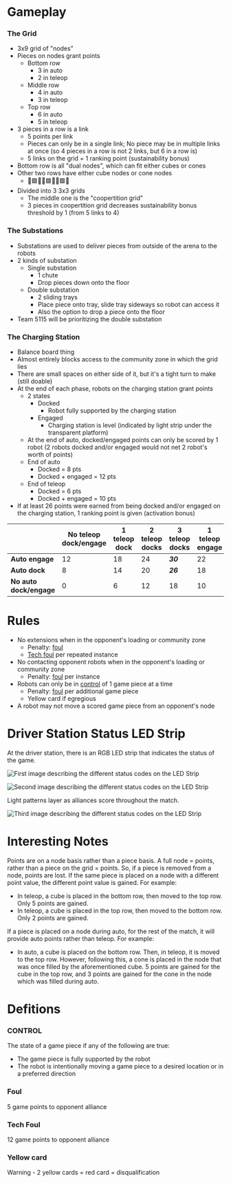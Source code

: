 # Gameplay
### The Grid
- 3x9 grid of "nodes"
- Pieces on nodes grant points
    - Bottom row
        - 3 in auto
        - 2 in teleop
    - Middle row
        - 4 in auto
        - 3 in teleop
    - Top row
        - 6 in auto
        - 5 in teleop
- 3 pieces in a row is a link
    - 5 points per link
    - Pieces can only be in a single link; No piece may be in multiple links at once (so 4 pieces in a row is not 2 links, but 6 in a row is)
    - 5 links on the grid = 1 ranking point (sustainability bonus)
- Bottom row is all "dual nodes", which can fit either cubes or cones
- Other two rows have either cube nodes or cone nodes
    - 🔺🟪🔺🔺🟪🔺🔺🟪🔺
- Divided into 3 3x3 grids
    - The middle one is the "coopertition grid"
    - 3 pieces in coopertition grid decreases sustainability bonus threshold by 1 (from 5 links to 4)
### The Substations
- Substations are used to deliver pieces from outside of the arena to the robots
- 2 kinds of substation
    - Single substation
        - 1 chute
        - Drop pieces down onto the floor
    - Double substation
        - 2 sliding trays
        - Place piece onto tray, slide tray sideways so robot can access it
        - Also the option to drop a piece onto the floor
- Team 5115 will be prioritizing the double substation
### The Charging Station
- Balance board thing
- Almost entirely blocks access to the community zone in which the grid lies
- There are small spaces on either side of it, but it's a tight turn to make (still doable)
- At the end of each phase, robots on the charging station grant points
    - 2 states
        - Docked
            - Robot fully supported by the charging station
        - Engaged
            - Charging station is level (indicated by light strip under the transparent platform)
    - At the end of auto, docked/engaged points can only be scored by 1 robot (2 robots docked and/or engaged would not net 2 robot's worth of points)
    - End of auto
        - Docked = 8 pts
        - Docked + engaged = 12 pts
    - End of teleop
        - Docked = 6 pts
        - Docked + engaged = 10 pts
- If at least 26 points were earned from being docked and/or engaged on the charging station, 1 ranking point is given (activation bonus)

|                         | No teleop dock/engage | 1 teleop dock | 2 teleop docks | 3 teleop docks | 1 teleop engage | 2 teleop engage | 3 teleop engage |
|-------------------------|-----------------------|---------------|----------------|----------------|-----------------|-----------------|-----------------|
| **Auto engage**         | 12                    | 18            | 24             | ***30***         | 22              | ***32***          | ***42***          |
| **Auto dock**           | 8                     | 14            | 20             | ***26***         | 18              | ***28***          | ***38***          |
| **No auto dock/engage** | 0                     | 6             | 12             | 18             | 10              | 20              | ***30***          |
# Rules
- No extensions when in the opponent's loading or community zone
    - Penalty: [foul](#foul)
    - [Tech foul](#tech-foul) per repeated instance
- No contacting opponent robots when in the opponent's loading or community zone
    - Penalty: [foul](#foul) per instance
- Robots can only be in [control](#control) of 1 game piece at a time
    - Penalty: [foul](#foul) per additional game piece
    - Yellow card if egregious
- A robot may not move a scored game piece from an opponent's node
# Driver Station Status LED Strip
At the driver station, there is an RGB LED strip that indicates the status of the game.

![First image describing the different status codes on the LED Strip](https://raw.githubusercontent.com/ThePyroTF2/Notes-MD/main/FRC%20Rules/2023/Images/Driver%20Station%20Status%20LED%20Strip%20Info%20IMG%20Pt.%201.png)

![Second image describing the different status codes on the LED Strip](https://raw.githubusercontent.com/ThePyroTF2/Notes-MD/main/FRC%20Rules/2023/Images/Driver%20Station%20Status%20LED%20Strip%20Info%20IMG%20Pt.%202.png)

Light patterns layer as alliances score throughout the match. 

![Third image describing the different status codes on the LED Strip](https://raw.githubusercontent.com/ThePyroTF2/Notes-MD/main/FRC%20Rules/2023/Images/Driver%20Station%20Status%20LED%20Strip%20Info%20IMG%20Pt.%203.png)
# Interesting Notes
Points are on a node basis rather than a piece basis. A full node = points, rather than a piece on the grid = points. So, if a piece is removed from a node, points are lost. If the same piece is placed on a node with a different point value, the different point value is gained. For example:  
- In teleop, a cube is placed in the bottom row, then moved to the top row. Only 5 points are gained.
- In teleop, a cube is placed in the top row, then moved to the bottom row. Only 2 points are gained.

If a piece is placed on a node during auto, for the rest of the match, it will provide auto points rather than teleop. For example:
- In auto, a cube is placed on the bottom row. Then, in teleop, it is moved to the top row. However, following this, a cone is placed in the node that was once filled by the aforementioned cube. 5 points are gained for the cube in the top row, and 3 points are gained for the cone in the node which was filled during auto.
# Defitions
### CONTROL
The state of a game piece if any of the following are true:
- The game piece is fully supported by the robot
- The robot is intentionally moving a game piece to a desired location or in a preferred direction
### Foul
5 game points to opponent alliance
### Tech Foul
12 game points to opponent alliance
### Yellow card
Warning - 2 yellow cards = red card = disqualification